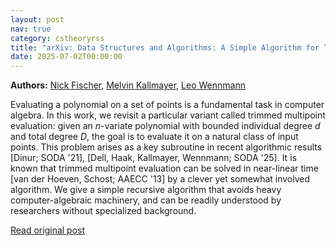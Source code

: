 ```yaml
---
layout: post
nav: true
category: cstheoryrss
title: "arXiv: Data Structures and Algorithms: A Simple Algorithm for Trimmed Multipoint Evaluation"
date: 2025-07-02T00:00:00
---
```


**Authors:** [Nick Fischer](https://dblp.uni-trier.de/search?q=Nick+Fischer), [Melvin Kallmayer](https://dblp.uni-trier.de/search?q=Melvin+Kallmayer), [Leo Wennmann](https://dblp.uni-trier.de/search?q=Leo+Wennmann)

Evaluating a polynomial on a set of points is a fundamental task in computer
algebra. In this work, we revisit a particular variant called trimmed
multipoint evaluation: given an $n$-variate polynomial with bounded individual
degree $d$ and total degree $D$, the goal is to evaluate it on a natural class
of input points. This problem arises as a key subroutine in recent algorithmic
results [Dinur; SODA '21], [Dell, Haak, Kallmayer, Wennmann; SODA '25]. It is
known that trimmed multipoint evaluation can be solved in near-linear time [van
der Hoeven, Schost; AAECC '13] by a clever yet somewhat involved algorithm. We
give a simple recursive algorithm that avoids heavy computer-algebraic
machinery, and can be readily understood by researchers without specialized
background.

[Read original post](http://arxiv.org/abs/2507.00196v1)

